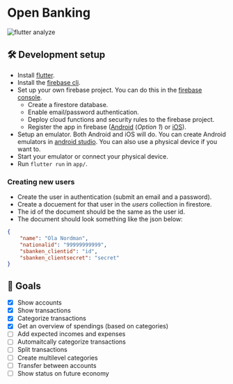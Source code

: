 # Open Banking

![flutter analyze](https://github.com/petterdaae/openbanking/workflows/flutter%20analyze/badge.svg?branch=master)

## 🛠️ Development setup
* Install [flutter](https://flutter.dev/docs/get-started/install).
* Install the [firebase cli](https://firebase.google.com/docs/cli).
* Set up your own firebase project. You can do this in the [firebase console](https://console.firebase.com).
    * Create a firestore database.
    * Enable email/password authentication.
    * Deploy cloud functions and security rules to the firebase project.
    * Register the app in firebase ([Android](https://firebase.google.com/docs/android/setup) (*Option 1*) or [iOS](https://firebase.google.com/docs/ios/setup)).
* Setup an emulator. Both Android and iOS will do. You can create Android emulators in [android studio](https://developer.android.com/studio). You can also use a physical device if you want to.
* Start your emulator or connect your physical device.
* Run `flutter run` in `app/`.

### Creating new users
* Create the user in authentication (submit an email and a password).
* Create a docuement for that user in the *users* collection in firestore.
* The id of the document should be the same as the user id.
* The document should look something like the json below:
```json
{
    "name": "Ola Nordman",
    "nationalid": "99999999999",
    "sbanken_clientid": "id",
    "sbanken_clientsecret": "secret"
}
```

## 🥅  Goals
* [x] Show accounts
* [x] Show transactions
* [x] Categorize transactions 
* [x] Get an overview of spendings (based on categories)
* [ ] Add expected incomes and expenses 
* [ ] Automaitcally categorize transactions
* [ ] Split transactions
* [ ] Create multilevel categories
* [ ] Transfer between accounts
* [ ] Show status on future economy
